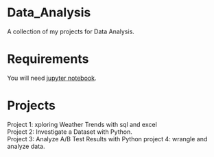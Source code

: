 # Data_Analysis

A collection of my projects for Data Analysis.

# Requirements
You will need [jupyter notebook](https://jupyter.org/install).


# Projects

Project 1: xploring Weather Trends with sql and excel\
Project 2: Investigate a Dataset with Python. <br />
Project 3: Analyze A/B Test Results with Python
project 4: wrangle and analyze data.
